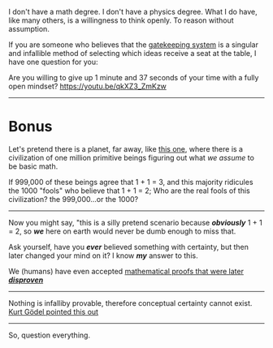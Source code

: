 I don't have a math degree. I don't have a physics degree. What I do have, like many others, is a willingness to think openly. To reason without assumption.

If you are someone who believes that the [gatekeeping system](https://en.wikipedia.org/wiki/Scholarly_peer_review) is a singular and infallible method of selecting which ideas receive a seat at the table, I have one question for you: 

Are you willing to give up 1 minute and 37 seconds of your time with a fully open mindset? https://youtu.be/qkXZ3_ZmKzw


___
# Bonus
Let's pretend there is a planet, far away, like [this one](https://en.wikipedia.org/wiki/Proxima_Centauri_b), where there is a civilization of one million primitive beings figuring out what *we assume* to be basic math.

If 999,000 of these beings agree that 1 + 1 = 3, and this majority ridicules the 1000 "fools" who believe that 1 + 1 = 2;
Who are the real fools of this civilization? the 999,000...or the 1000?

___
Now you might say, "this is a silly pretend scenario because ***obviously*** 1 + 1 = 2, so ***we*** here on earth would never be dumb enough to miss that.

Ask yourself, have you ***ever*** believed something with certainty, but then later changed your mind on it? I know ***my*** answer to this.

We (humans) have even accepted [mathematical proofs that were later ***disproven***](https://mathoverflow.net/questions/35468/widely-accepted-mathematical-results-that-were-later-shown-to-be-wrong)
___
Nothing is infalliby provable, therefore conceptual certainty cannot exist. [Kurt Gödel pointed this out](https://www.quantamagazine.org/how-godels-incompleteness-theorems-work-20200714/)
___
So, question everything.
